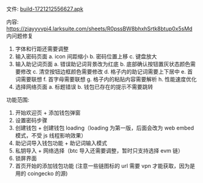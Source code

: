 文件: [build-1721212556627.apk](../apks/build-1721212556627.apk)

内容: https://ziayyvvpi4.larksuite.com/sheets/R0pssBW8bhxhSrtk8btup0x5sMd 内问题修复

1. 字体和行距还需要调整
2. 输入密码页面
   a. icon 间距缩小
   b. 密码位置上移
   c. 键盘放大
3. 输入助记词页面
   a. 错误助记词背景改为红底
   b. 底部确认按钮置灰状态颜色需要修改
   c. 清空按钮边框颜色需要修改
   d. 格子内的助记词需要上下居中
   e. 首词需要联想
   f. 首字母需要联想
   g. 格子内的粘贴内容需要解析
   h. 性能速度优化
4. 选择网络页面
   a. 标题错误
   b. 钱包已存在的提示不需要跳转

功能范围:

1. 开始欢迎页 + 添加钱包弹窗
2. 设置密码步骤
3. 创建钱包 + 创建钱包 loading（loading 为第一版，后面会改为 web embed 模式，不受 js 线程影响效果）
4. 助记词导入钱包功能 + 助记词输入模式
5. 私钥导入 + 网络选择（btc 导入还需要调整，暂时只支持选择 evm 链）
6. 锁屏界面
7. 首页开始的添加钱包功能
   (注意一些链图标的 url 需要 vpn 才能获取，因为是用的 coingecko 的源)
